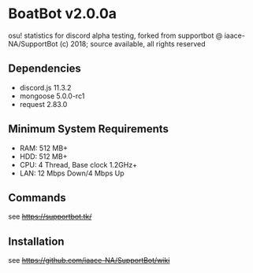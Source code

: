 # BoatBot v2.0.0a
osu! statistics for discord
alpha testing, forked from supportbot @ iaace-NA/SupportBot
(c) 2018; source available, all rights reserved

## Dependencies
- discord.js 11.3.2
- mongoose 5.0.0-rc1
- request 2.83.0
## Minimum System Requirements
- RAM: 512 MB+
- HDD: 512 MB+
- CPU: 4 Thread, Base clock 1.2GHz+
- LAN: 12 Mbps Down/4 Mbps Up
## Commands
see ~~https://supportbot.tk/~~
## Installation
see ~~https://github.com/iaace-NA/SupportBot/wiki~~
